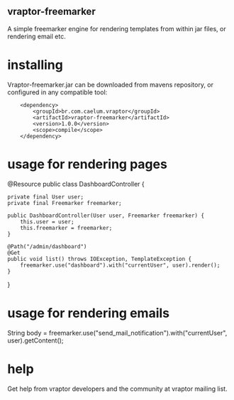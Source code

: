 ## vraptor-freemarker

A simple freemarker engine for rendering templates from within jar files, or rendering email etc.

# installing

Vraptor-freemarker.jar can be downloaded from mavens repository, or configured in any compatible tool:

		<dependency>
			<groupId>br.com.caelum.vraptor</groupId>
			<artifactId>vraptor-freemarker</artifactId>
			<version>1.0.0</version>
			<scope>compile</scope>
		</dependency>


# usage for rendering pages

@Resource
public class DashboardController {

	private final User user;
	private final Freemarker freemarker;

	public DashboardController(User user, Freemarker freemarker) {
		this.user = user;
		this.freemarker = freemarker;
	}
	
	@Path("/admin/dashboard")
	@Get
	public void list() throws IOException, TemplateException {
		freemarker.use("dashboard").with("currentUser", user).render();
	}
	
}

# usage for rendering emails

String body = freemarker.use("send_mail_notification").with("currentUser", user).getContent();

# help

Get help from vraptor developers and the community at vraptor mailing list.
